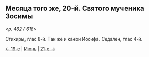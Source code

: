 
## Месяца того же, 20-й. Святого мученика Зосимы

<*p. 462 / 618*>

Стихиры, глас 8-й. Так же и канон Иосифа. Седален, глас 4-й.

[← 19-е](06_19_EUR.ru.md) | [Июнь](README.md#20-й) | [21-е →](06_21_EUR.ru.md)
